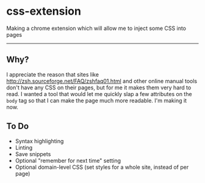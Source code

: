 css-extension
=============

Making a chrome extension which will allow me to inject some CSS into pages

----

## Why?

I appreciate the reason that sites like http://zsh.sourceforge.net/FAQ/zshfaq01.html and other online manual tools don't have any CSS on their pages, but for me it makes them very hard to read. I wanted a tool that would let me 
quickly slap a few attributes on the `body` tag so that I can make the page much more readable. I'm making it now.

## To Do

* Syntax highlighting
* Linting
* Save snippets
* Optional "remember for next time" setting
* Optional domain-level CSS (set styles for a whole site, instead of per page)
